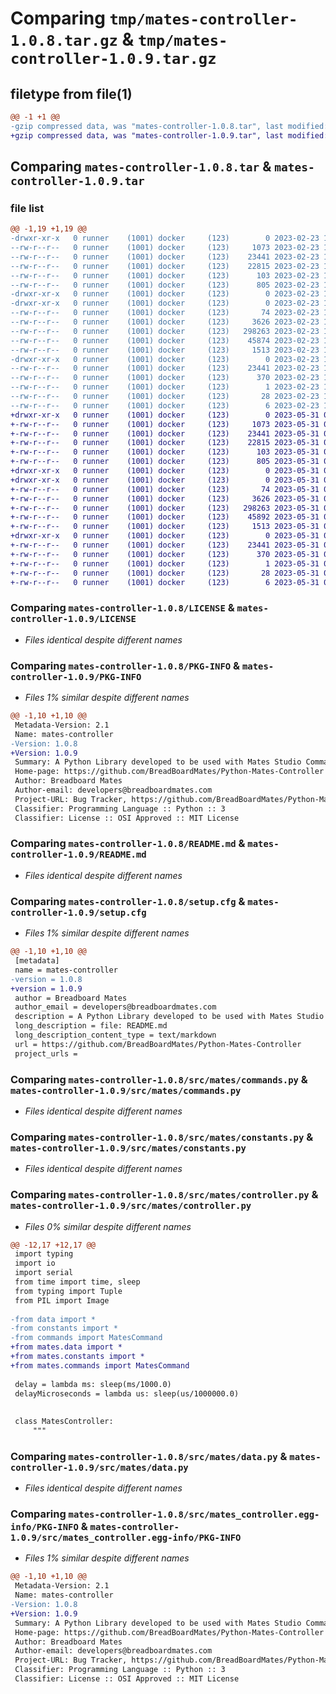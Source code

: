 # Comparing `tmp/mates-controller-1.0.8.tar.gz` & `tmp/mates-controller-1.0.9.tar.gz`

## filetype from file(1)

```diff
@@ -1 +1 @@
-gzip compressed data, was "mates-controller-1.0.8.tar", last modified: Thu Feb 23 17:07:45 2023, max compression
+gzip compressed data, was "mates-controller-1.0.9.tar", last modified: Wed May 31 07:32:45 2023, max compression
```

## Comparing `mates-controller-1.0.8.tar` & `mates-controller-1.0.9.tar`

### file list

```diff
@@ -1,19 +1,19 @@
-drwxr-xr-x   0 runner    (1001) docker     (123)        0 2023-02-23 17:07:45.743418 mates-controller-1.0.8/
--rw-r--r--   0 runner    (1001) docker     (123)     1073 2023-02-23 17:07:33.000000 mates-controller-1.0.8/LICENSE
--rw-r--r--   0 runner    (1001) docker     (123)    23441 2023-02-23 17:07:45.743418 mates-controller-1.0.8/PKG-INFO
--rw-r--r--   0 runner    (1001) docker     (123)    22815 2023-02-23 17:07:33.000000 mates-controller-1.0.8/README.md
--rw-r--r--   0 runner    (1001) docker     (123)      103 2023-02-23 17:07:33.000000 mates-controller-1.0.8/pyproject.toml
--rw-r--r--   0 runner    (1001) docker     (123)      805 2023-02-23 17:07:45.743418 mates-controller-1.0.8/setup.cfg
-drwxr-xr-x   0 runner    (1001) docker     (123)        0 2023-02-23 17:07:45.739418 mates-controller-1.0.8/src/
-drwxr-xr-x   0 runner    (1001) docker     (123)        0 2023-02-23 17:07:45.739418 mates-controller-1.0.8/src/mates/
--rw-r--r--   0 runner    (1001) docker     (123)       74 2023-02-23 17:07:33.000000 mates-controller-1.0.8/src/mates/__init__.py
--rw-r--r--   0 runner    (1001) docker     (123)     3626 2023-02-23 17:07:33.000000 mates-controller-1.0.8/src/mates/commands.py
--rw-r--r--   0 runner    (1001) docker     (123)   298263 2023-02-23 17:07:33.000000 mates-controller-1.0.8/src/mates/constants.py
--rw-r--r--   0 runner    (1001) docker     (123)    45874 2023-02-23 17:07:33.000000 mates-controller-1.0.8/src/mates/controller.py
--rw-r--r--   0 runner    (1001) docker     (123)     1513 2023-02-23 17:07:33.000000 mates-controller-1.0.8/src/mates/data.py
-drwxr-xr-x   0 runner    (1001) docker     (123)        0 2023-02-23 17:07:45.743418 mates-controller-1.0.8/src/mates_controller.egg-info/
--rw-r--r--   0 runner    (1001) docker     (123)    23441 2023-02-23 17:07:45.000000 mates-controller-1.0.8/src/mates_controller.egg-info/PKG-INFO
--rw-r--r--   0 runner    (1001) docker     (123)      370 2023-02-23 17:07:45.000000 mates-controller-1.0.8/src/mates_controller.egg-info/SOURCES.txt
--rw-r--r--   0 runner    (1001) docker     (123)        1 2023-02-23 17:07:45.000000 mates-controller-1.0.8/src/mates_controller.egg-info/dependency_links.txt
--rw-r--r--   0 runner    (1001) docker     (123)       28 2023-02-23 17:07:45.000000 mates-controller-1.0.8/src/mates_controller.egg-info/requires.txt
--rw-r--r--   0 runner    (1001) docker     (123)        6 2023-02-23 17:07:45.000000 mates-controller-1.0.8/src/mates_controller.egg-info/top_level.txt
+drwxr-xr-x   0 runner    (1001) docker     (123)        0 2023-05-31 07:32:45.618341 mates-controller-1.0.9/
+-rw-r--r--   0 runner    (1001) docker     (123)     1073 2023-05-31 07:32:33.000000 mates-controller-1.0.9/LICENSE
+-rw-r--r--   0 runner    (1001) docker     (123)    23441 2023-05-31 07:32:45.618341 mates-controller-1.0.9/PKG-INFO
+-rw-r--r--   0 runner    (1001) docker     (123)    22815 2023-05-31 07:32:33.000000 mates-controller-1.0.9/README.md
+-rw-r--r--   0 runner    (1001) docker     (123)      103 2023-05-31 07:32:33.000000 mates-controller-1.0.9/pyproject.toml
+-rw-r--r--   0 runner    (1001) docker     (123)      805 2023-05-31 07:32:45.618341 mates-controller-1.0.9/setup.cfg
+drwxr-xr-x   0 runner    (1001) docker     (123)        0 2023-05-31 07:32:45.614341 mates-controller-1.0.9/src/
+drwxr-xr-x   0 runner    (1001) docker     (123)        0 2023-05-31 07:32:45.618341 mates-controller-1.0.9/src/mates/
+-rw-r--r--   0 runner    (1001) docker     (123)       74 2023-05-31 07:32:33.000000 mates-controller-1.0.9/src/mates/__init__.py
+-rw-r--r--   0 runner    (1001) docker     (123)     3626 2023-05-31 07:32:33.000000 mates-controller-1.0.9/src/mates/commands.py
+-rw-r--r--   0 runner    (1001) docker     (123)   298263 2023-05-31 07:32:33.000000 mates-controller-1.0.9/src/mates/constants.py
+-rw-r--r--   0 runner    (1001) docker     (123)    45892 2023-05-31 07:32:33.000000 mates-controller-1.0.9/src/mates/controller.py
+-rw-r--r--   0 runner    (1001) docker     (123)     1513 2023-05-31 07:32:33.000000 mates-controller-1.0.9/src/mates/data.py
+drwxr-xr-x   0 runner    (1001) docker     (123)        0 2023-05-31 07:32:45.618341 mates-controller-1.0.9/src/mates_controller.egg-info/
+-rw-r--r--   0 runner    (1001) docker     (123)    23441 2023-05-31 07:32:45.000000 mates-controller-1.0.9/src/mates_controller.egg-info/PKG-INFO
+-rw-r--r--   0 runner    (1001) docker     (123)      370 2023-05-31 07:32:45.000000 mates-controller-1.0.9/src/mates_controller.egg-info/SOURCES.txt
+-rw-r--r--   0 runner    (1001) docker     (123)        1 2023-05-31 07:32:45.000000 mates-controller-1.0.9/src/mates_controller.egg-info/dependency_links.txt
+-rw-r--r--   0 runner    (1001) docker     (123)       28 2023-05-31 07:32:45.000000 mates-controller-1.0.9/src/mates_controller.egg-info/requires.txt
+-rw-r--r--   0 runner    (1001) docker     (123)        6 2023-05-31 07:32:45.000000 mates-controller-1.0.9/src/mates_controller.egg-info/top_level.txt
```

### Comparing `mates-controller-1.0.8/LICENSE` & `mates-controller-1.0.9/LICENSE`

 * *Files identical despite different names*

### Comparing `mates-controller-1.0.8/PKG-INFO` & `mates-controller-1.0.9/PKG-INFO`

 * *Files 1% similar despite different names*

```diff
@@ -1,10 +1,10 @@
 Metadata-Version: 2.1
 Name: mates-controller
-Version: 1.0.8
+Version: 1.0.9
 Summary: A Python Library developed to be used with Mates Studio Commander and Architect Environments
 Home-page: https://github.com/BreadBoardMates/Python-Mates-Controller
 Author: Breadboard Mates
 Author-email: developers@breadboardmates.com
 Project-URL: Bug Tracker, https://github.com/BreadBoardMates/Python-Mates-Controller/issues
 Classifier: Programming Language :: Python :: 3
 Classifier: License :: OSI Approved :: MIT License
```

### Comparing `mates-controller-1.0.8/README.md` & `mates-controller-1.0.9/README.md`

 * *Files identical despite different names*

### Comparing `mates-controller-1.0.8/setup.cfg` & `mates-controller-1.0.9/setup.cfg`

 * *Files 1% similar despite different names*

```diff
@@ -1,10 +1,10 @@
 [metadata]
 name = mates-controller
-version = 1.0.8
+version = 1.0.9
 author = Breadboard Mates
 author_email = developers@breadboardmates.com
 description = A Python Library developed to be used with Mates Studio Commander and Architect Environments
 long_description = file: README.md
 long_description_content_type = text/markdown
 url = https://github.com/BreadBoardMates/Python-Mates-Controller
 project_urls =
```

### Comparing `mates-controller-1.0.8/src/mates/commands.py` & `mates-controller-1.0.9/src/mates/commands.py`

 * *Files identical despite different names*

### Comparing `mates-controller-1.0.8/src/mates/constants.py` & `mates-controller-1.0.9/src/mates/constants.py`

 * *Files identical despite different names*

### Comparing `mates-controller-1.0.8/src/mates/controller.py` & `mates-controller-1.0.9/src/mates/controller.py`

 * *Files 0% similar despite different names*

```diff
@@ -12,17 +12,17 @@
 import typing
 import io
 import serial
 from time import time, sleep
 from typing import Tuple
 from PIL import Image
 
-from data import *
-from constants import *
-from commands import MatesCommand
+from mates.data import *
+from mates.constants import *
+from mates.commands import MatesCommand
 
 delay = lambda ms: sleep(ms/1000.0)
 delayMicroseconds = lambda us: sleep(us/1000000.0)
 
 
 class MatesController:
     """
```

### Comparing `mates-controller-1.0.8/src/mates/data.py` & `mates-controller-1.0.9/src/mates/data.py`

 * *Files identical despite different names*

### Comparing `mates-controller-1.0.8/src/mates_controller.egg-info/PKG-INFO` & `mates-controller-1.0.9/src/mates_controller.egg-info/PKG-INFO`

 * *Files 1% similar despite different names*

```diff
@@ -1,10 +1,10 @@
 Metadata-Version: 2.1
 Name: mates-controller
-Version: 1.0.8
+Version: 1.0.9
 Summary: A Python Library developed to be used with Mates Studio Commander and Architect Environments
 Home-page: https://github.com/BreadBoardMates/Python-Mates-Controller
 Author: Breadboard Mates
 Author-email: developers@breadboardmates.com
 Project-URL: Bug Tracker, https://github.com/BreadBoardMates/Python-Mates-Controller/issues
 Classifier: Programming Language :: Python :: 3
 Classifier: License :: OSI Approved :: MIT License
```

